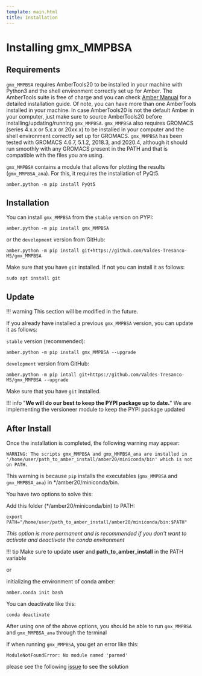 ```yaml
---
template: main.html
title: Installation
---
```

# Installing gmx_MMPBSA

## Requirements

`gmx_MMPBSA` requires AmberTools20 to be installed in your machine with Python3 and the shell environment correctly set
up for Amber. The AmberTools suite is free of charge and you can check [Amber Manual][1] for a detailed installation 
guide. Of note, you can have more than one AmberTools installed in your machine. In case AmberTools20 is not the 
default Amber in your computer, just make sure to source AmberTools20 before installing/updating/running `gmx_MMPBSA`.
`gmx_MMPBSA` also requires GROMACS (series 4.x.x or 5.x.x or 20xx.x) to be installed in your computer and the shell
environment correctly set up for GROMACS. `gmx_MMPBSA` has been tested with GROMACS 4.6.7, 5.1.2, 2018.3, and 2020.4, 
although it should run smoothly with any GROMACS present in the PATH and that is compatible with the files you are 
using.

`gmx_MMPBSA` contains a module that allows for plotting the results (`gmx_MMPBSA_ana`). For this, it requires the
installation of PyQt5.

    amber.python -m pip install PyQt5

## Installation

You can install `gmx_MMPBSA` from the `stable` version on PYPI:

    amber.python -m pip install gmx_MMPBSA

or the `development` version from GitHub:

    amber.python -m pip install git+https://github.com/Valdes-Tresanco-MS/gmx_MMPBSA

Make sure that you have `git` installed. If not you can install it as follows:

    sudo apt install git

## Update

!!! warning
    This section will be modified in the future. 

If you already have installed a previous `gmx_MMPBSA` version, you can update it as follows:

`stable` version (recommended):

    amber.python -m pip install gmx_MMPBSA --upgrade

`development` version from GitHub:

    amber.python -m pip intall git+https://github.com/Valdes-Tresanco-MS/gmx_MMPBSA --upgrade 

Make sure that you have `git` installed.

!!! info "**We will do our best to keep the PYPI package up to date.**"
    We are implementing the versioneer module to keep the PYPI package updated 

## After Install

Once the installation is completed, the following warning may appear:

    WARNING: The scripts gmx_MMPBSA and gmx_MMPBSA_ana are installed in 
    '/home/user/path_to_amber_install/amber20/miniconda/bin' which is not on PATH.

This warning is because `pip` installs the executables (`gmx_MMPBSA` and `gmx_MMPBSA_ana`) in \*/amber20/miniconda/bin.

You have two options to solve this:

Add this folder (*/amber20/miniconda/bin) to PATH:

    export PATH="/home/user/path_to_amber_install/amber20/miniconda/bin:$PATH"

*This option is more permanent and is recommended if you don't want to activate and deactivate the conda environment*

!!! tip
    Make sure to update **user** and **path_to_amber_install** in the PATH variable

or

initializing the environment of conda amber:

    amber.conda init bash

You can deactivate like this:

    conda deactivate

After using one of the above options, you should be able to run `gmx_MMPBSA` and `gmx_MMPBSA_ana` through the terminal

If when running `gmx_MMPBSA`, you get an error like this:

    ModuleNotFoundError: No module named 'parmed'

please see the following [issue][2] to see the solution

  [1]: https://ambermd.org/doc12/Amber20.pdf#section.2.1
  [2]: https://github.com/Valdes-Tresanco-MS/gmx_MMPBSA/issues/2